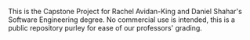 This is the Capstone Project for Rachel Avidan-King and Daniel Shahar's Software Engineering degree. No commercial use is intended, this is a public repository purley for ease of our professors' grading.
